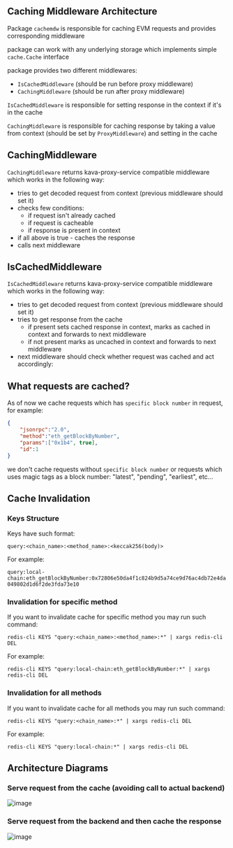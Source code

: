## Caching Middleware Architecture

Package `cachemdw` is responsible for caching EVM requests and provides corresponding middleware

package can work with any underlying storage which implements simple `cache.Cache` interface

package provides two different middlewares:
- `IsCachedMiddleware` (should be run before proxy middleware)
- `CachingMiddleware`  (should be run after proxy middleware)

`IsCachedMiddleware` is responsible for setting response in the context if it's in the cache

`CachingMiddleware` is responsible for caching response by taking a value from context (should be set by `ProxyMiddleware`) and setting in the cache

## CachingMiddleware

`CachingMiddleware` returns kava-proxy-service compatible middleware which works in the following way:
- tries to get decoded request from context (previous middleware should set it)
- checks few conditions:
  - if request isn't already cached
  - if request is cacheable
  - if response is present in context
- if all above is true - caches the response
- calls next middleware

## IsCachedMiddleware

`IsCachedMiddleware` returns kava-proxy-service compatible middleware which works in the following way:
- tries to get decoded request from context (previous middleware should set it)
- tries to get response from the cache
  - if present sets cached response in context, marks as cached in context and forwards to next middleware
  - if not present marks as uncached in context and forwards to next middleware
- next middleware should check whether request was cached and act accordingly:

## What requests are cached?

As of now we cache requests which has `specific block number` in request, for example:
```json
{
	"jsonrpc":"2.0",
	"method":"eth_getBlockByNumber",
	"params":["0x1b4", true],
	"id":1
}
```

we don't cache requests without `specific block number` or requests which uses magic tags as a block number: "latest", "pending", "earliest", etc...

## Cache Invalidation

### Keys Structure

Keys have such format:

`query:<chain_name>:<method_name>:<keccak256(body)>`

For example:

`query:local-chain:eth_getBlockByNumber:0x72806e50da4f1c824b9d5a74ce9d76ac4db72e4da049802d1d6f2de3fda73e10`

### Invalidation for specific method

If you want to invalidate cache for specific method you may run such command:

`redis-cli KEYS "query:<chain_name>:<method_name>:*" | xargs redis-cli DEL`

For example:

`redis-cli KEYS "query:local-chain:eth_getBlockByNumber:*" | xargs redis-cli DEL`

### Invalidation for all methods

If you want to invalidate cache for all methods you may run such command:

`redis-cli KEYS "query:<chain_name>:*" | xargs redis-cli DEL`

For example:

`redis-cli KEYS "query:local-chain:*" | xargs redis-cli DEL`

## Architecture Diagrams

### Serve request from the cache (avoiding call to actual backend)
![image](https://github.com/Kava-Labs/kava-proxy-service/assets/37836031/1bd8cb8e-6a9e-45a6-b698-3f99eaab2aa2)

### Serve request from the backend and then cache the response
![image](https://github.com/Kava-Labs/kava-proxy-service/assets/37836031/b0eb5cb9-51da-43f9-bb7d-b94bf482f366)
